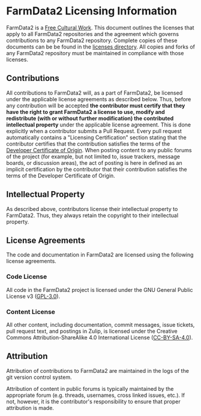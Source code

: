 # FarmData2 Licensing Information

FarmData2 is a [Free Cultural Work](https://freedomdefined.org/Definition). This document outlines the licenses that apply to all FarmData2 repositories and the agreement which governs contributions to any FarmData2 repository. Complete copies of these documents can be be found in the [licenses directory](licenses). All copies and forks of any FarmData2 repository must be maintained in compliance with those licenses.

## Contributions

All contributions to FarmData2 will, as a part of FarmData2, be licensed under the applicable license agreements as described below. Thus, before any contribution will be accepted **the contributor must certify that they have the right to grant FarmData2 a license to use, modify and redistribute (with or without further modification) the contributed intellectual property** under the applicable license agreement. This is done explicitly when a contributor submits a Pull Request. Every pull request automatically contains a "Licensing Certification" section stating that the contributor certifies that the contribution satisfies the terms of the [Developer Certificate of Origin](https://developercertificate.org/). When posting content to any public forums of the project (for example, but not limited to, issue trackers, message boards, or discussion areas), the act of posting is here in defined as an implicit certification by the contributor that their contribution satisfies the terms of the Developer Certificate of Origin.

## Intellectual Property

As described above, contributors license their intellectual property to FarmData2. Thus, they always retain the copyright to their intellectual property.

## License Agreements

The code and documentation in FarmData2 are licensed using the following license agreements.

### Code License

All code in the FarmData2 project is licensed under the GNU General Public License v3 ([GPL-3.0](https://www.gnu.org/licenses/gpl-3.0.md)).

### Content License

All other content, including documentation, commit messages, issue tickets, pull request text, and postings in Zulip, is licensed under the Creative Commons Attribution-ShareAlike 4.0 International License ([CC-BY-SA-4.0](https://creativecommons.org/licenses/by-sa/4.0/)).

## Attribution

Attribution of contributions to FarmData2 are maintained in the logs of the git version control system.

Attribution of content in public forums is typically maintained by the appropriate forum (e.g. threads, usernames, cross linked issues, etc.). If not, however, it is the contributor's responsibility to ensure that proper attribution is made.
